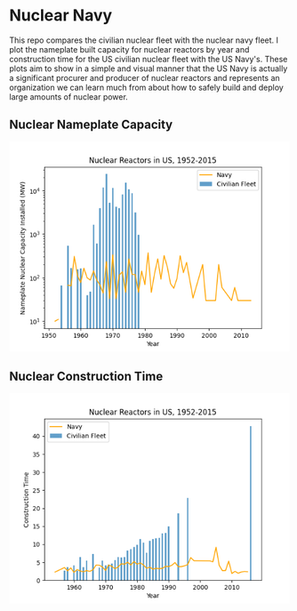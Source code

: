 
# Nuclear Navy

This repo compares the civilian nuclear fleet with the nuclear navy fleet. I plot the nameplate built capacity for nuclear reactors by year and construction time for the US civilian nuclear fleet with the US Navy's. These plots aim to show in a simple and visual manner that the US Navy is actually a significant procurer and producer of nuclear reactors and represents an organization we can learn much from about how to safely build and deploy large amounts of nuclear power.

## Nuclear Nameplate Capacity

![nameplate built capacity for nuclear reactors by year for the US civilian nuclear fleet and the US Navy's](graph.png)

## Nuclear Construction Time

![Cconstruction time for the US civilian nuclear fleet and the US Navy's](graph_construction.png)

